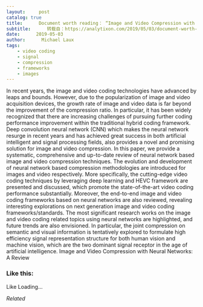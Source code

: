 ```yaml
---
layout:     post
catalog: true
title:      Document worth reading： “Image and Video Compression with Neural Networks： A Review”
subtitle:      转载自：https://analytixon.com/2019/05/03/document-worth-reading-image-and-video-compression-with-neural-networks-a-review/
date:      2019-05-03
author:      Michael Laux
tags:
    - video coding
    - signal
    - compression
    - frameworks
    - images
---
```


In recent years, the image and video coding technologies have advanced by leaps and bounds. However, due to the popularization of image and video acquisition devices, the growth rate of image and video data is far beyond the improvement of the compression ratio. In particular, it has been widely recognized that there are increasing challenges of pursuing further coding performance improvement within the traditional hybrid coding framework. Deep convolution neural network (CNN) which makes the neural network resurge in recent years and has achieved great success in both artificial intelligent and signal processing fields, also provides a novel and promising solution for image and video compression. In this paper, we provide a systematic, comprehensive and up-to-date review of neural network based image and video compression techniques. The evolution and development of neural network based compression methodologies are introduced for images and video respectively. More specifically, the cutting-edge video coding techniques by leveraging deep learning and HEVC framework are presented and discussed, which promote the state-of-the-art video coding performance substantially. Moreover, the end-to-end image and video coding frameworks based on neural networks are also reviewed, revealing interesting explorations on next generation image and video coding frameworks/standards. The most significant research works on the image and video coding related topics using neural networks are highlighted, and future trends are also envisioned. In particular, the joint compression on semantic and visual information is tentatively explored to formulate high efficiency signal representation structure for both human vision and machine vision, which are the two dominant signal receptor in the age of artificial intelligence. Image and Video Compression with Neural Networks: A Review





### Like this:

Like Loading...


*Related*

